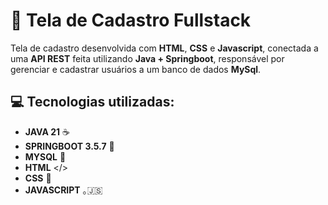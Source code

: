 # 🚀 Tela de Cadastro Fullstack
Tela de cadastro desenvolvida com **HTML**, **CSS** e **Javascript**, conectada a uma **API REST** feita utilizando **Java + Springboot**, responsável por gerenciar e cadastrar usuários a um banco de dados **MySql**.
## 💻 Tecnologias utilizadas: 
- **JAVA 21** ☕
- **SPRINGBOOT 3.5.7** 🍃
- **MYSQL** 🐬
- **HTML** </>
- **CSS** 🎨
- **JAVASCRIPT** ｡🇯‌🇸‌
